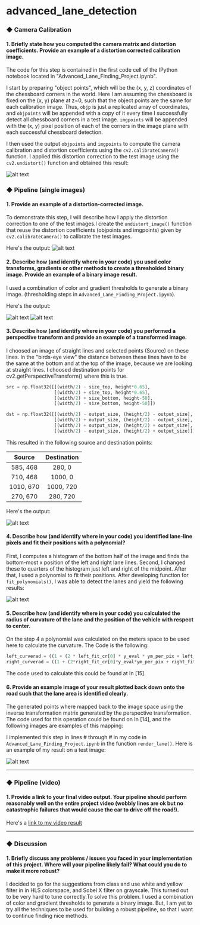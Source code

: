 # advanced_lane_detection

### ◆ Camera Calibration

#### 1. Briefly state how you computed the camera matrix and distortion coefficients. Provide an example of a distortion corrected calibration image.

The code for this step is contained in the first code cell of the IPython notebook located in "Advanced_Lane_Finding_Project.ipynb".  

I start by preparing "object points", which will be the (x, y, z) coordinates of the chessboard corners in the world. Here I am assuming the chessboard is fixed on the (x, y) plane at z=0, such that the object points are the same for each calibration image.  Thus, `objp` is just a replicated array of coordinates, and `objpoints` will be appended with a copy of it every time I successfully detect all chessboard corners in a test image.  `imgpoints` will be appended with the (x, y) pixel position of each of the corners in the image plane with each successful chessboard detection.  

I then used the output `objpoints` and `imgpoints` to compute the camera calibration and distortion coefficients using the `cv2.calibrateCamera()` function.  I applied this distortion correction to the test image using the `cv2.undistort()` function and obtained this result:

![alt text][image1]

### ◆ Pipeline (single images)

#### 1. Provide an example of a distortion-corrected image.

To demonstrate this step, I will describe how I apply the distortion correction to one of the test images.I create the `undistort_image()` function that reuse the distortion coefficients (objpoints and imgpoints) given by `cv2.calibrateCamera()` to calibrate the test images.


Here's the output:
![alt text][image2]


#### 2. Describe how (and identify where in your code) you used color transforms, gradients or other methods to create a thresholded binary image.  Provide an example of a binary image result.

I used a combination of color and gradient thresholds to generate a binary image.  (thresholding steps  in `Advanced_Lane_Finding_Project.ipynb`).  

Here's the output:

![alt text][image4]    ![alt text][image3]


#### 3. Describe how (and identify where in your code) you performed a perspective transform and provide an example of a transformed image.

 I choosed an image of straight lines and selected points (Source) on these lines. In the "birds-eye view" the distance between these lines have to be the same at the bottom and at the top of the image, because we are looking at straight lines. I choosed destination points for cv2.getPerspectiveTransform() where this is true.

```python
src = np.float32([[(width/2) - size_top, height*0.65],
                  [(width/2) + size_top, height*0.65],
                  [(width/2) + size_bottom, height-50],
                  [(width/2) - size_bottom, height-50]])

dst = np.float32([[(width/2) - output_size, (height/2) - output_size],
                  [(width/2) + output_size, (height/2) - output_size],
                  [(width/2) + output_size, (height/2) + output_size],
                  [(width/2) - output_size, (height/2) + output_size]])
```

This resulted in the following source and destination points:

| Source        | Destination   |
|:-------------:|:-------------:|
| 585, 468      | 280, 0        |
| 710, 468      | 1000, 0      |
| 1010, 670     | 1000, 720      |
| 270, 670      | 280, 720        |

Here's the output:

![alt text][image5]

#### 4. Describe how (and identify where in your code) you identified lane-line pixels and fit their positions with a polynomial?

First, I computes a histogram of the bottom half of the image and finds the bottom-most x position of the left and right lane lines. Second, I changed these to quarters of the histogram just left and right of the midpoint. After that, I used a polynomial to fit their positions. After developing function for `fit_polynomials()`, I was able to detect the lanes and yield the following results:

![alt text][image6]

#### 5. Describe how (and identify where in your code) you calculated the radius of curvature of the lane and the position of the vehicle with respect to center.

On the step 4 a polynomial was calculated on the meters space to be used here to calculate the curvature. The Code is the following:

```python
left_curverad = ((1 + (2 * left_fit_cr[0] * y_eval * ym_per_pix + left_fit_cr[1])**2)** 1.5/ np.absolute(2 * left_fit_cr[0]))
right_curverad = ((1 + (2*right_fit_cr[0]*y_eval*ym_per_pix + right_fit_cr[1])**2)**1.5) / np.absolute(2*right_fit_cr[0])
```

The code used to calculate this could be found at In [15].


#### 6. Provide an example image of your result plotted back down onto the road such that the lane area is identified clearly.

The generated points where mapped back to the image space using the inverse transformation matrix generated by the perspective transformation. The code used for this operation could be found on In [14], and the following images are examples of this mapping:


I implemented this step in lines # through # in my code in `Advanced_Lane_Finding_Project.ipynb` in the function `render_lane()`.  Here is an example of my result on a test image:

![alt text][image7]

---

### ◆ Pipeline (video)

#### 1. Provide a link to your final video output.  Your pipeline should perform reasonably well on the entire project video (wobbly lines are ok but no catastrophic failures that would cause the car to drive off the road!).

Here's a [link to my video result](https://youtu.be/2vYhPhJKmgo)

---

### ◆ Discussion

#### 1. Briefly discuss any problems / issues you faced in your implementation of this project.  Where will your pipeline likely fail?  What could you do to make it more robust?

I decided to go for the suggestions from class and use white and yellow filter in in HLS colorspace, and Sobel X filter on grayscale. This turned out to be very hard to tune correctly.To solve this problem. I used a combination of color and gradient thresholds to generate a binary image. But, I am yet to try all the techniques to be used for building a robust pipeline, so that I want to continue finding nice methods.





[//]: # (Image References)

[image1]: ./images/chess.png "Undistorted"
[image2]: ./images/undistort2.png
[image3]: ./images/combine.png
[image4]: ./images/combine2.png
[image5]: ./images/transform.png

[image6]: ./images/poly.png "Fit Visual"
[image7]: ./images/output.png "Output"
[video1]: ./project_video_output.mp4 "Video"
